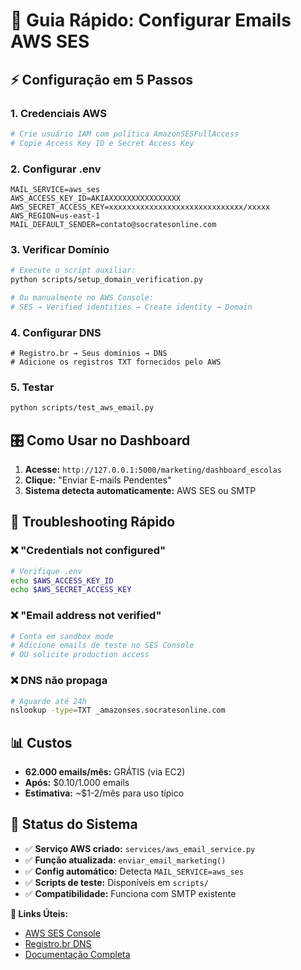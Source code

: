 # 🚀 Guia Rápido: Configurar Emails AWS SES

## ⚡ Configuração em 5 Passos

### 1. **Credenciais AWS**
```bash
# Crie usuário IAM com política AmazonSESFullAccess
# Copie Access Key ID e Secret Access Key
```

### 2. **Configurar .env**
```env
MAIL_SERVICE=aws_ses
AWS_ACCESS_KEY_ID=AKIAXXXXXXXXXXXXXXXX
AWS_SECRET_ACCESS_KEY=xxxxxxxxxxxxxxxxxxxxxxxxxxxxxx/xxxxx
AWS_REGION=us-east-1
MAIL_DEFAULT_SENDER=contato@socratesonline.com
```

### 3. **Verificar Domínio**
```bash
# Execute o script auxiliar:
python scripts/setup_domain_verification.py

# Ou manualmente no AWS Console:
# SES → Verified identities → Create identity → Domain
```

### 4. **Configurar DNS**
```dns
# Registro.br → Seus domínios → DNS
# Adicione os registros TXT fornecidos pelo AWS
```

### 5. **Testar**
```bash
python scripts/test_aws_email.py
```

## 🎛️ Como Usar no Dashboard

1. **Acesse:** `http://127.0.0.1:5000/marketing/dashboard_escolas`
2. **Clique:** "Enviar E-mails Pendentes"
3. **Sistema detecta automaticamente:** AWS SES ou SMTP

## 🔧 Troubleshooting Rápido

### ❌ "Credentials not configured"
```bash
# Verifique .env
echo $AWS_ACCESS_KEY_ID
echo $AWS_SECRET_ACCESS_KEY
```

### ❌ "Email address not verified" 
```bash
# Conta em sandbox mode
# Adicione emails de teste no SES Console
# OU solicite production access
```

### ❌ DNS não propaga
```bash
# Aguarde até 24h
nslookup -type=TXT _amazonses.socratesonline.com
```

## 📊 Custos
- **62.000 emails/mês:** GRÁTIS (via EC2)
- **Após:** $0.10/1.000 emails
- **Estimativa:** ~$1-2/mês para uso típico

## 🎯 Status do Sistema
- ✅ **Serviço AWS criado:** `services/aws_email_service.py`
- ✅ **Função atualizada:** `enviar_email_marketing()`
- ✅ **Config automático:** Detecta `MAIL_SERVICE=aws_ses`
- ✅ **Scripts de teste:** Disponíveis em `scripts/`
- ✅ **Compatibilidade:** Funciona com SMTP existente

**🔗 Links Úteis:**
- [AWS SES Console](https://console.aws.amazon.com/ses/)
- [Registro.br DNS](https://registro.br/)
- [Documentação Completa](./AWS_EMAIL_CONFIGURATION.md)














